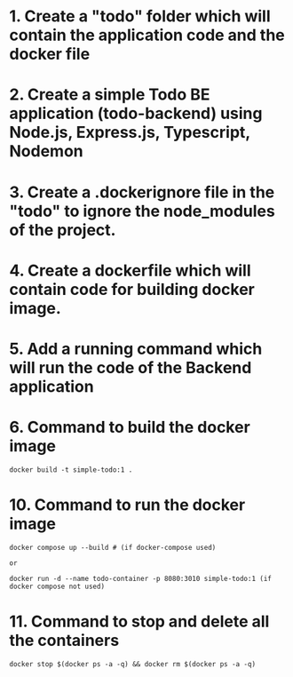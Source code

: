 # 1. Create a "todo" folder which will contain the application code and the docker file

# 2. Create a simple Todo BE application (todo-backend) using Node.js, Express.js, Typescript, Nodemon

# 3. Create a .dockerignore file in the "todo" to ignore the node_modules of the project.

# 4. Create a dockerfile which will contain code for building docker image.

# 5. Add a running command which will run the code of the Backend application

# 6. Command to build the docker image

```
docker build -t simple-todo:1 .
```

# 10. Command to run the docker image
```
docker compose up --build # (if docker-compose used)

or

docker run -d --name todo-container -p 8080:3010 simple-todo:1 (if docker compose not used)
```

# 11. Command to stop and delete all the containers
```
docker stop $(docker ps -a -q) && docker rm $(docker ps -a -q)
```
